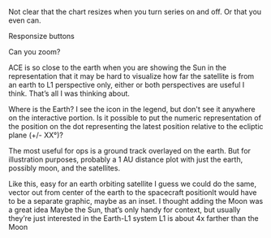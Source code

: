 Not clear that the chart resizes when you turn series on and off. Or that you even can.

Responsize buttons

Can you zoom?

ACE is so close to the earth when you are showing the Sun in the representation that it may be hard to visualize how far the satellite is from an earth to L1 perspective only, either or both perspectives are useful I think. That’s all I was thinking about.

Where is the Earth? I see the icon in the legend, but don't see it anywhere on the interactive portion. Is it possible to put the numeric representation of the position on the dot representing the latest position relative to the ecliptic plane (+/- XX°)? 

The most useful for ops is a ground track overlayed on the earth. But for illustration purposes, probably a 1 AU distance plot with just the earth, possibly moon, and the satellites.

Like this, easy for an earth orbiting satellite I guess we could do the same, vector out from center of the earth to the spacecraft positionIt would have to be a separate graphic, maybe as an inset. I thought adding the Moon was a great idea Maybe the Sun, that’s only handy for context, but usually they’re just interested in the Earth-L1 system L1 is about 4x farther than the Moon
